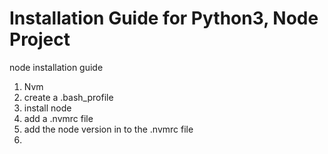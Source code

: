 # Installation Guide for Python3, Node Project

 



node installation guide 

1. Nvm 
2. create a .bash_profile
3. install node 
4. add a .nvmrc file 
5. add the node version in to the .nvmrc file 
6. 